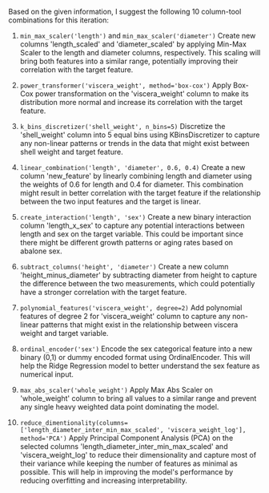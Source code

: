 Based on the given information, I suggest the following 10 column-tool combinations for this iteration:

1. `min_max_scaler('length')` and `min_max_scaler('diameter')`
Create new columns 'length_scaled' and 'diameter_scaled' by applying Min-Max Scaler to the length and diameter columns, respectively. This scaling will bring both features into a similar range, potentially improving their correlation with the target feature.

2. `power_transformer('viscera_weight', method='box-cox')`
Apply Box-Cox power transformation on the 'viscera_weight' column to make its distribution more normal and increase its correlation with the target feature.

3. `k_bins_discretizer('shell_weight', n_bins=5)`
Discretize the 'shell_weight' column into 5 equal bins using KBinsDiscretizer to capture any non-linear patterns or trends in the data that might exist between shell weight and target feature.

4. `linear_combination('length', 'diameter', 0.6, 0.4)`
Create a new column 'new_feature' by linearly combining length and diameter using the weights of 0.6 for length and 0.4 for diameter. This combination might result in better correlation with the target feature if the relationship between the two input features and the target is linear.

5. `create_interaction('length', 'sex')`
Create a new binary interaction column 'length_x_sex' to capture any potential interactions between length and sex on the target variable. This could be important since there might be different growth patterns or aging rates based on abalone sex.

6. `subtract_columns('height', 'diameter')`
Create a new column 'height_minus_diameter' by subtracting diameter from height to capture the difference between the two measurements, which could potentially have a stronger correlation with the target feature.

7. `polynomial_features('viscera_weight', degree=2)`
Add polynomial features of degree 2 for 'viscera_weight' column to capture any non-linear patterns that might exist in the relationship between viscera weight and target variable.

8. `ordinal_encoder('sex')`
Encode the sex categorical feature into a new binary (0,1) or dummy encoded format using OrdinalEncoder. This will help the Ridge Regression model to better understand the sex feature as numerical input.

9. `max_abs_scaler('whole_weight')`
Apply Max Abs Scaler on 'whole_weight' column to bring all values to a similar range and prevent any single heavy weighted data point dominating the model.

10. `reduce_dimentionality(columns=['length_diameter_inter_min_max_scaled', 'viscera_weight_log'], method='PCA')`
Apply Principal Component Analysis (PCA) on the selected columns 'length_diameter_inter_min_max_scaled' and 'viscera_weight_log' to reduce their dimensionality and capture most of their variance while keeping the number of features as minimal as possible. This will help in improving the model's performance by reducing overfitting and increasing interpretability.